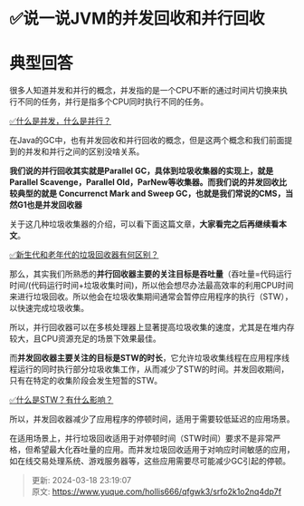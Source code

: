 # ✅说一说JVM的并发回收和并行回收

# 典型回答


很多人知道并发和并行的概念，并发指的是一个CPU不断的通过时间片切换来执行不同的任务，并行是指多个CPU同时执行不同的任务。



[✅什么是并发，什么是并行？](https://www.yuque.com/hollis666/qfgwk3/fxvrxkep8rus8ytb)



在Java的GC中，也有并发回收和并行回收的概念，但是这两个概念和我们前面提到的并发和并行之间的区别没啥关系。



**我们说的并行回收其实就是Parallel GC，具体到垃圾收集器的实现上，就是Parallel Scavenge，Parallel Old，ParNew等收集器。而我们说的并发回收比较典型的就是 Concurrenct Mark and Sweep GC，也就是我们常说的CMS，当然G1也是并发回收器**



关于这几种垃圾收集器的介绍，可以看下面这篇文章，**大家看完之后再继续看本文**。



[✅新生代和老年代的垃圾回收器有何区别？](https://www.yuque.com/hollis666/qfgwk3/nqra2l)



那么，其实我们所熟悉的**并行回收器主要的关注目标是吞吐量**（吞吐量=代码运行时间/(代码运行时间+垃圾收集时间)，所以他会想尽办法最高效率的利用CPU时间来进行垃圾回收。所以他会在垃圾收集期间通常会暂停应用程序的执行（STW），以快速完成垃圾收集。



所以，并行回收器可以在多核处理器上显著提高垃圾收集的速度，尤其是在堆内存较大，且CPU资源充足的场景下效果最佳。



而**并发回收器主要关注的目标是STW的时长**，它允许垃圾收集线程在应用程序线程运行的同时执行部分垃圾收集工作，从而减少了STW的时间。并发回收期间，只有在特定的收集阶段会发生短暂的STW。



[✅什么是STW？有什么影响？](https://www.yuque.com/hollis666/qfgwk3/qg9fvqfnzpbd70hl)



所以，并发回收器减少了应用程序的停顿时间，适用于需要较低延迟的应用场景。



在适用场景上，并行垃圾回收适用于对停顿时间（STW时间）要求不是非常严格，但希望最大化吞吐量的应用。而并发垃圾回收适用于对响应时间敏感的应用，如在线交易处理系统、游戏服务器等，这些应用需要尽可能减少GC引起的停顿。



> 更新: 2024-03-18 23:19:07  
> 原文: <https://www.yuque.com/hollis666/qfgwk3/srfo2k1o2nq4dp7f>